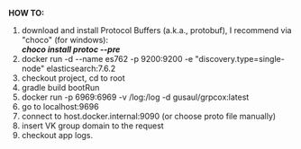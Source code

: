 **HOW TO:**
1. download and install Protocol Buffers (a.k.a., protobuf), I recommend via "choco" (for windows):<br>
   **<i>choco install protoc --pre</i>** 
2. docker run -d --name es762 -p 9200:9200 -e "discovery.type=single-node" elasticsearch:7.6.2
3. checkout project, cd to root
4. gradle build bootRun
5. docker run -p 6969:6969 -v /log:/log -d gusaul/grpcox:latest
6. go to localhost:9696
7. connect to host.docker.internal:9090 (or choose proto file manually)
8. insert VK group domain to the request
9. checkout app logs.

